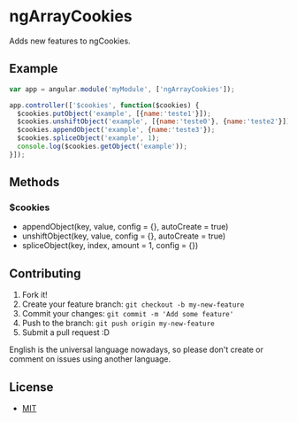 # ngArrayCookies

Adds new features to ngCookies.

## Example
```javascript
var app = angular.module('myModule', ['ngArrayCookies']);

app.controller(['$cookies', function($cookies) {
  $cookies.putObject('example', [{name:'teste1'}]);
  $cookies.unshiftObject('example', [{name:'teste0'}, {name:'teste2'}]);
  $cookies.appendObject('example', {name:'teste3'});
  $cookies.spliceObject('example', 1);
  console.log($cookies.getObject('example'));
}]);
```

## Methods

### $cookies

- appendObject(key, value, config = {}, autoCreate = true)
- unshiftObject(key, value, config = {}, autoCreate = true)
- spliceObject(key, index, amount = 1, config = {})


## Contributing

1. Fork it!
2. Create your feature branch: `git checkout -b my-new-feature`
3. Commit your changes: `git commit -m 'Add some feature'`
4. Push to the branch: `git push origin my-new-feature`
5. Submit a pull request :D

English is the universal language nowadays, so please don't create or comment on issues using another language.


## License

- [MIT](LICENSE)